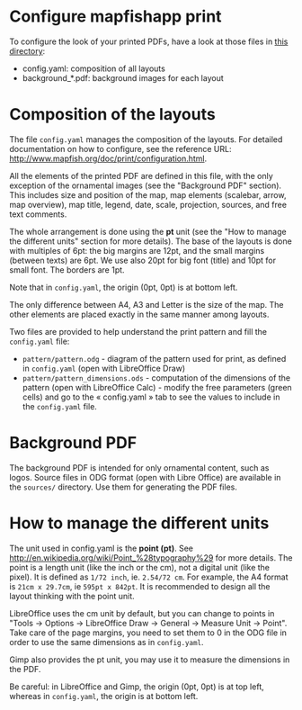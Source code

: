 Configure mapfishapp print
==========================

To configure the look of your printed PDFs, have a look at those files in [this directory](./):
- config.yaml: composition of all layouts
- background_*.pdf: background images for each layout

Composition of the layouts
==========================

The file `config.yaml` manages the composition of the layouts. For detailed documentation on how to configure, see the reference URL: http://www.mapfish.org/doc/print/configuration.html.

All the elements of the printed PDF are defined in this file, with the only exception of the ornamental images (see  the "Background PDF" section). This includes size and position of the map, map elements (scalebar, arrow, map overview), map title, legend, date, scale, projection, sources, and free text comments.

The whole arrangement is done using the **pt** unit (see the "How to manage the different units" section for more details). The base of the layouts is done with multiples of 6pt: the big margins are 12pt, and the small margins (between texts) are 6pt. We use also 20pt for big font (title) and 10pt for small font. The borders are 1pt.

Note that in `config.yaml`, the origin (0pt, 0pt) is at bottom left.

The only difference between A4, A3 and Letter is the size of the map. The other elements are placed exactly in the same manner among layouts.

Two files are provided to help understand the print pattern and fill the `config.yaml` file:
- `pattern/pattern.odg` - diagram of the pattern used for print, as defined in `config.yaml` (open with LibreOffice Draw)
- `pattern/pattern_dimensions.ods` - computation of the dimensions of the pattern (open with LibreOffice Calc) - modify the free parameters (green cells) and go to the « config.yaml » tab to see the values to include in the `config.yaml` file.

Background PDF
==============

The background PDF is intended for only ornamental content, such as logos. Source files in ODG format (open with Libre Office) are available in the `sources/` directory. Use them for generating the PDF files.

How to manage the different units
=================================

The unit used in config.yaml is the **point (pt)**. See http://en.wikipedia.org/wiki/Point_%28typography%29 for more details. The point is a length unit (like the inch or the cm), not a digital unit (like the pixel). It is defined as `1/72 inch`, ie. `2.54/72 cm`. For example, the A4 format is `21cm x 29.7cm`, ie `595pt x 842pt`. It is recommended to design all the layout thinking with the point unit.

LibreOffice uses the cm unit by default, but you can change to points in "Tools -> Options -> LibreOffice Draw -> General -> Measure Unit -> Point". Take care of the page margins, you need to set them to 0 in the ODG file in order to use the same dimensions as in `config.yaml`.

Gimp also provides the pt unit, you may use it to measure the dimensions in the PDF.

Be careful: in LibreOffice and Gimp, the origin (0pt, 0pt) is at top left, whereas in `config.yaml`, the origin is at bottom left.
